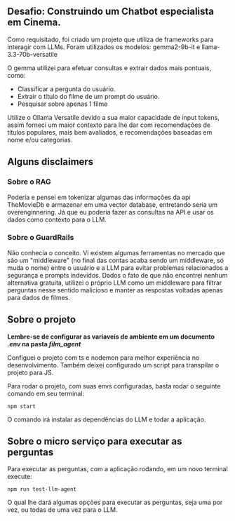 ## Desafio: Construindo um Chatbot especialista em Cinema.

Como requisitado, foi criado um projeto que utiliza de frameworks para interagir com LLMs.
Foram utilizados os modelos: gemma2-9b-it e llama-3.3-70b-versatile

O gemma utilizei para efetuar consultas e extrair dados mais pontuais, como:

- Classificar a pergunta do usuário.
- Extrair o título do filme de um prompt do usuário.
- Pesquisar sobre apenas 1 filme

Utilize o Ollama Versatile devido a sua maior capacidade de input tokens, assim forneci um maior contexto para lhe dar com recomendações
de títulos populares, mais bem avaliados, e recomendações baseadas em nome e/ou categorias.

## Alguns disclaimers

### Sobre o RAG

Podería e pensei em tokenizar algumas das informações da api TheMovieDb e armazenar em uma vector database, entretando seria um overenginnering.
Já que eu poderia fazer as consultas na API e usar os dados como contexto para o LLM.

### Sobre o GuardRails

Não conhecia o conceito. Vi existem algumas ferramentas no mercado que são um "middleware" (no final das contas acaba sendo um middleware, só muda o nome)
entre o usuário e a LLM para evitar problemas relacionados a segurança e prompts indevidos.
Dados o fato de que não encontrei nenhum alternativa gratuita, utilizei o próprio LLM como um middleware para filtrar perguntas nesse sentido malicioso e manter as respostas
voltadas apenas para dados de filmes.

## Sobre o projeto

**Lembre-se de configurar as variaveis de ambiente em um documento _.env_ na pasta _film_agent_**

Configuei o projeto com ts e nodemon para melhor experiência no desenvolvimento.
Também deixei configurado um script para transpilar o projeto para JS.

Para rodar o projeto, com suas envs configuradas, basta rodar o seguinte comando em seu terminal:

```
npm start
```

O comando irá instalar as dependências do LLM e todar a aplicação.

## Sobre o micro serviço para executar as perguntas

Para executar as perguntas, com a aplicação rodando, em um novo terminal execute:

```
npm run test-llm-agent
```

O qual lhe dará algumas opções para executar as perguntas, seja uma por vez, ou todas de uma vez para o LLM.
